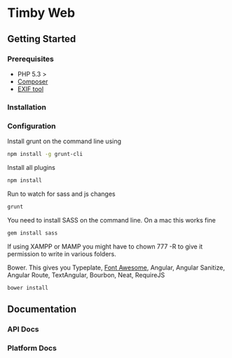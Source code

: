 # Timby Web


## Getting Started

### Prerequisites

  * PHP 5.3 >
  * [Composer](http://getcomposer.org)
  * [EXIF tool](http://www.sno.phy.queensu.ca/~phil/exiftool) 

### Installation

### Configuration

Install grunt on the command line using 
```bash
npm install -g grunt-cli
```
Install all plugins
```bash
npm install
```

Run to watch for sass and js changes
```bash
grunt
```
You need to install SASS on the command line. On a mac this works fine
```bash
gem install sass
```

If using XAMPP or MAMP you might have to chown 777 -R <name of directory> to give it permission to write in various folders.

Bower. This gives you Typeplate, [Font Awesome](http://fortawesome.github.io/Font-Awesome/icons/), Angular, Angular Sanitize, Angular Route, TextAngular, Bourbon, Neat, RequireJS

```
bower install
```



## Documentation

### API Docs

### Platform Docs

